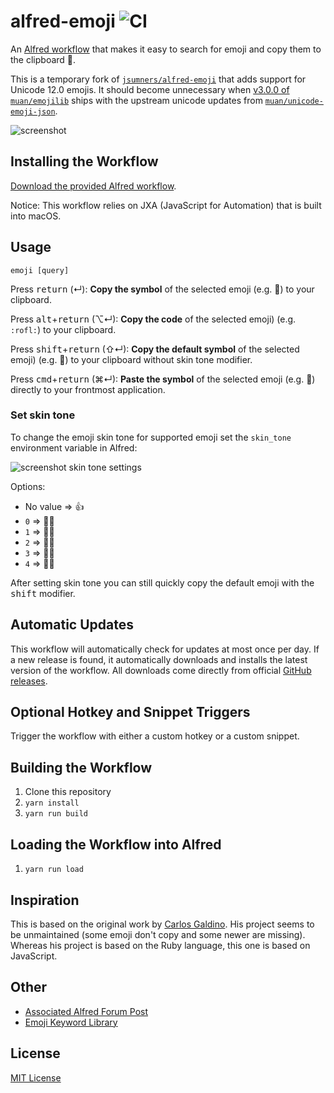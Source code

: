# alfred-emoji ![CI](https://github.com/colinking/alfred-emoji/workflows/CI/badge.svg)

An [Alfred workflow][alfred] that makes it easy to search for emoji and copy
them to the clipboard 🤘.

This is a temporary fork of [`jsumners/alfred-emoji`](https://github.com/jsumners/alfred-emoji) that adds support for Unicode 12.0 emojis. It should become unnecessary when [v3.0.0 of `muan/emojilib`](https://github.com/muan/emojilib/pull/178) ships with the upstream unicode updates from [`muan/unicode-emoji-json`](https://github.com/muan/unicode-emoji-json).

![screenshot](images/screenshot.png)

## Installing the Workflow

[Download the provided Alfred workflow][releases].

Notice: This workflow relies on JXA (JavaScript for Automation) that is built
into macOS.

## Usage

```
emoji [query]
```

Press <kbd>return</kbd> (↵): **Copy the symbol** of the selected emoji (e.g. 🤣) to
your clipboard.

Press <kbd>alt</kbd>+<kbd>return</kbd> (⌥↵): **Copy the code** of the selected emoji)
(e.g. `:rofl:`) to your clipboard.

Press <kbd>shift</kbd>+<kbd>return</kbd> (⇧↵): **Copy the default symbol** of the selected emoji)
(e.g. 🤣) to your clipboard without skin tone modifier.

Press <kbd>cmd</kbd>+<kbd>return</kbd> (⌘↵): **Paste the symbol** of the selected
emoji (e.g. 🤣) directly to your frontmost application.

### Set skin tone

To change the emoji skin tone for supported emoji set the `skin_tone` environment variable in Alfred:

![screenshot skin tone settings](images/screenshot-skin-tone-setting.png)

Options:
- No value => 👍
- `0` => 👍🏻
- `1` => 👍🏼
- `2` => 👍🏽
- `3` => 👍🏾
- `4` => 👍🏿

After setting skin tone you can still quickly copy the default emoji with the <kbd>shift</kbd> modifier.

## Automatic Updates

This workflow will automatically check for updates at most once per day. If a
new release is found, it automatically downloads and installs the latest
version of the workflow. All downloads come directly from official [GitHub
releases][releases].

## Optional Hotkey and Snippet Triggers

Trigger the workflow with either a custom hotkey or a custom snippet.

## Building the Workflow

1. Clone this repository
2. `yarn install`
3. `yarn run build`

## Loading the Workflow into Alfred

1. `yarn run load`

## Inspiration

This is based on the original work by [Carlos Galdino][carlos]. His project
seems to be unmaintained (some emoji don't copy and some newer are missing).
Whereas his project is based on the Ruby language, this one is based on
JavaScript.

## Other

* [Associated Alfred Forum Post][alfredforum]
* [Emoji Keyword Library][emojilib]

## License

[MIT License](http://jsumners.mit-license.org/)

[alfred]: https://alfredapp.com/
[carlos]: https://github.com/carlosgaldino/alfred-emoji-workflow/
[releases]: https://github.com/jsumners/alfred-emoji/releases
[alfredforum]: https://www.alfredforum.com/topic/11126-alfred-emoji-search-emojis-by-name-or-keyword/
[emojilib]: https://github.com/muan/emojilib
